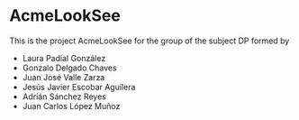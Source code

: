 # AcmeLookSee
This is the project AcmeLookSee for the group of the subject DP formed by 
<ul>
<li>Laura Padial González</li>
<li>Gonzalo Delgado Chaves</li>
<li>Juan José Valle Zarza</li>
<li>Jesús Javier Escobar Aguilera</li>
<li>Adrián Sánchez Reyes</li>
<li>Juan Carlos López Muñoz</li>
</ul>
